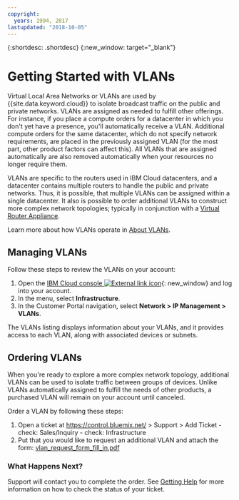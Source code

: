 ```yaml
---
copyright:
  years: 1994, 2017
lastupdated: "2018-10-05"
---
```

{:shortdesc: .shortdesc}
{:new_window: target="_blank"}

# Getting Started with VLANs

Virtual Local Area Networks or VLANs are used by {{site.data.keyword.cloud}} to isolate broadcast traffic on the public and private networks. VLANs are assigned as needed to fulfill other offerings. For instance, if you place a compute orders for a datacenter in which you don't yet have a presence, you'll automatically receive a VLAN. Additional compute orders for the same datacenter, which do not specify network requirements, are placed in the previously assigned VLAN (for the most part, other product factors can affect this). All VLANs that are assigned automatically are also removed automatically when your resources no longer require them. 

VLANs are specific to the routers used in IBM Cloud datacenters, and a datacenter contains multiple routers to handle the public and private networks. Thus, it is possible, that multiple VLANs can be assigned within a single datacenter. It also is possible to order additional VLANs to construct more complex network topologies; typically in conjunction with a [Virtual Router Appliance](https://console.bluemix.net/docs/infrastructure/virtual-router-appliance/getting-started.html).

Learn more about how VLANs operate in [About VLANs](about-vlans.html).


## Managing VLANs

Follow these steps to review the VLANs on your account:

  1. Open the [IBM Cloud console ![External link icon](../../icons/launch-glyph.svg "External link icon")](https://control.bluemix.net/){: new_window} and log into your account.
  2. In the menu, select **Infrastructure**.
  3. In the Customer Portal navigation, select **Network > IP Management > VLANs**.

The VLANs listing displays information about your VLANs, and it provides access
to each VLAN, along with associated devices or subnets.


## Ordering VLANs

When you're ready to explore a more complex network topology, additional VLANs
can be used to isolate traffic between groups of devices. Unlike VLANs
automatically assigned to fulfill the needs of other products, a purchased VLAN
will remain on your account until canceled.

Order a VLAN by following these steps:

  1. Open a ticket at https://control.bluemix.net/ > Support > Add Ticket
    - check: Sales/Inquiry
    - check: Infrastructure
  2. Put that you would like to request an additional VLAN and attach the form:
     [vlan_request_form_fill_in.pdf](https://public.dhe.ibm.com/cloud/bluemix/network/vlans/vlan_request_form_fill_in.pdf)

### What Happens Next?

Support will contact you to complete the order. See [Getting Help](getting-help.html)
for more information on how to check the status of your ticket.
